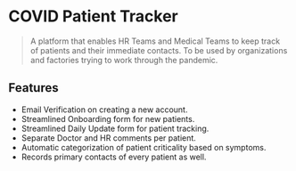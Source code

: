 # COVID Patient Tracker

> A platform that enables HR Teams and Medical Teams to keep track of patients and their immediate contacts. To be used by organizations and factories trying to work through the pandemic.



## Features

* Email Verification on creating a new account.
* Streamlined Onboarding form for new patients.
* Streamlined Daily Update form for patient tracking.
* Separate Doctor and HR comments per patient.
* Automatic categorization of patient criticality based on symptoms.
* Records primary contacts of every patient as well.

